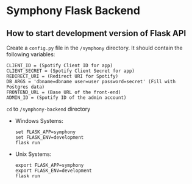 # Symphony Flask Backend

## How to start development version of Flask API
Create a `config.py` file in the `/symphony` directory. It should contain the
following variables:
```
CLIENT_ID = (Spotify Client ID for app)
CLIENT_SECRET = (Spotify Client Secret for app)
REDIRECT_URI = (Redirect URI for Spotify)
DB_ARGS = 'dbname=dbname user=user password=secret' (Fill with Postgres data)
FRONTEND_URL = (Base URL of the front-end)
ADMIN_ID = (Spotify ID of the admin account)
```

`cd` to `/symphony-backend` directory
- Windows Systems:
    ```
    set FLASK_APP=symphony
    set FLASK_ENV=development
    flask run
    ```
- Unix Systems:
    ```
    export FLASK_APP=symphony
    export FLASK_ENV=development
    flask run
    ```
